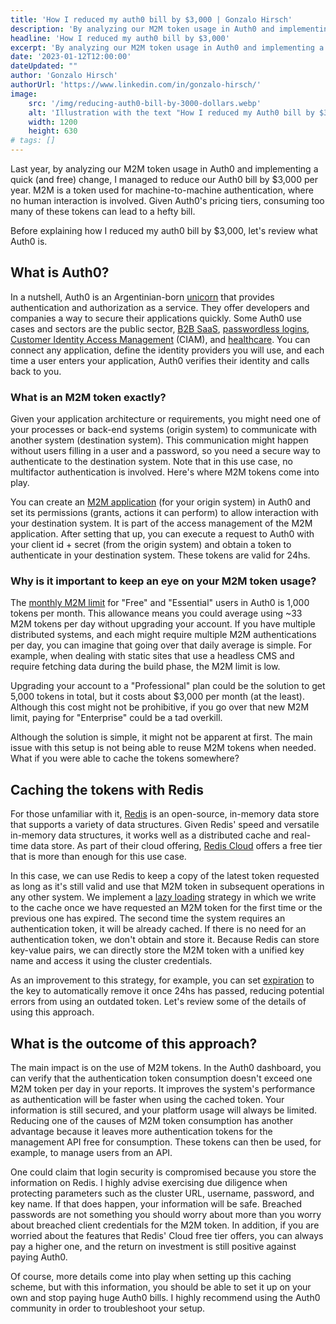 ```yaml
---
title: 'How I reduced my auth0 bill by $3,000 | Gonzalo Hirsch'
description: 'By analyzing our M2M token usage in Auth0 and implementing a quick (and free) change, I managed to reduce our Auth0 bill by $3,000 per year.'
headline: 'How I reduced my auth0 bill by $3,000'
excerpt: 'By analyzing our M2M token usage in Auth0 and implementing a quick (and free) change, I managed to reduce our Auth0 bill by $3,000 per year.'
date: '2023-01-12T12:00:00'
dateUpdated: ""
author: 'Gonzalo Hirsch'
authorUrl: 'https://www.linkedin.com/in/gonzalo-hirsch/'
image:
    src: '/img/reducing-auth0-bill-by-3000-dollars.webp'
    alt: 'Illustration with the text "How I reduced my Auth0 bill by $3,000"'
    width: 1200
    height: 630
# tags: []
---
```


Last year, by analyzing our M2M token usage in Auth0 and implementing a quick (and free) change, I managed to reduce our Auth0 bill by $3,000 per year. M2M is a token used for machine-to-machine authentication, where no human interaction is involved. Given Auth0's pricing tiers, consuming too many of these tokens can lead to a hefty bill.

Before explaining how I reduced my auth0 bill by $3,000, let's review what Auth0 is.

## What is Auth0?

In a nutshell, Auth0 is an Argentinian-born [unicorn](https://auth0.com/blog/so-you-want-to-be-a-unicorn/) that provides authentication and authorization as a service. They offer developers and companies a way to secure their applications quickly. Some Auth0 use cases and sectors are the public sector, [B2B SaaS](https://auth0.com/b2b-saas), [passwordless logins](https://auth0.com/passwordless), [Customer Identity Access Management](https://auth0.com/ciam) (CIAM), and [healthcare](https://auth0.com/healthcare). You can connect any application, define the identity providers you will use, and each time a user enters your application, Auth0 verifies their identity and calls back to you.

### What is an M2M token exactly?

Given your application architecture or requirements, you might need one of your processes or back-end systems (origin system) to communicate with another system (destination system). This communication might happen without users filling in a user and a password, so you need a secure way to authenticate to the destination system. Note that in this use case, no multifactor authentication is involved. Here's where M2M tokens come into play.

You can create an [M2M application](https://auth0.com/blog/using-m2m-authorization/) (for your origin system) in Auth0 and set its permissions (grants, actions it can perform) to allow interaction with your destination system. It is part of the access management of the M2M application. After setting that up, you can execute a request to Auth0 with your client id + secret (from the origin system) and obtain a token to authenticate in your destination system. These tokens are valid for 24hs.

### Why is it important to keep an eye on your M2M token usage?

The [monthly M2M limit](https://auth0.com/pricing) for "Free" and "Essential" users in Auth0 is 1,000 tokens per month. This allowance means you could average using ~33 M2M tokens per day without upgrading your account. If you have multiple distributed systems, and each might require multiple M2M authentications per day, you can imagine that going over that daily average is simple. For example, when dealing with static sites that use a headless CMS and require fetching data during the build phase, the M2M limit is low.

Upgrading your account to a "Professional" plan could be the solution to get 5,000 tokens in total, but it costs about $3,000 per month (at the least). Although this cost might not be prohibitive, if you go over that new M2M limit, paying for "Enterprise" could be a tad overkill.

Although the solution is simple, it might not be apparent at first. The main issue with this setup is not being able to reuse M2M tokens when needed. What if you were able to cache the tokens somewhere?

## Caching the tokens with Redis

For those unfamiliar with it, [Redis](https://redis.io/) is an open-source, in-memory data store that supports a variety of data structures. Given Redis' speed and versatile in-memory data structures, it works well as a distributed cache and real-time data store. As part of their cloud offering, [Redis Cloud](https://redis.com/redis-enterprise-cloud/overview/) offers a free tier that is more than enough for this use case.

In this case, we can use Redis to keep a copy of the latest token requested as long as it's still valid and use that M2M token in subsequent operations in any other system. We implement a [lazy loading](https://docs.aws.amazon.com/AmazonElastiCache/latest/mem-ug/Strategies.html) strategy in which we write to the cache once we have requested an M2M token for the first time or the previous one has expired. The second time the system requires an authentication token, it will be already cached. If there is no need for an authentication token, we don't obtain and store it. Because Redis can store key-value pairs, we can directly store the M2M token with a unified key name and access it using the cluster credentials.

As an improvement to this strategy, for example, you can set [expiration](https://redis.io/commands/expire/) to the key to automatically remove it once 24hs has passed, reducing potential errors from using an outdated token. Let's review some of the details of using this approach.

## What is the outcome of this approach?

The main impact is on the use of M2M tokens. In the Auth0 dashboard, you can verify that the authentication token consumption doesn't exceed one M2M token per day in your reports. It improves the system's performance as authentication will be faster when using the cached token. Your information is still secured, and your platform usage will always be limited. Reducing one of the causes of M2M token consumption has another advantage because it leaves more authentication tokens for the management API free for consumption. These tokens can then be used, for example, to manage users from an API.

One could claim that login security is compromised because you store the information on Redis. I highly advise exercising due diligence when protecting parameters such as the cluster URL, username, password, and key name. If that does happen, your information will be safe. Breached passwords are not something you should worry about more than you worry about breached client credentials for the M2M token. In addition, if you are worried about the features that Redis' Cloud free tier offers, you can always pay a higher one, and the return on investment is still positive against paying Auth0. 

Of course, more details come into play when setting up this caching scheme, but with this information, you should be able to set it up on your own and stop paying huge Auth0 bills. I highly recommend using the Auth0 community in order to troubleshoot your setup.